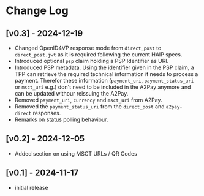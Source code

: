 # Change Log

## [v0.3] - 2024-12-19
- Changed OpenID4VP response mode from `direct_post` to `direct_post.jwt` as it is required following the current HAIP specs.
- Introduced optional `psp` claim holding a PSP Identifier as URI.
- Introduced PSP metadata. Using the identifier given in the PSP claim, a TPP can retrieve the required technical information it needs to process a payment. Therefor these information (`payment_uri`, `payment_status_uri` or `msct_uri` e.g.) don't need to be included in the A2Pay anymore and can be updated withour reissuing the A2Pay.
- Removed `payment_uri`, `currency` and `msct_uri` from A2Pay. 
- Removed the `payment_status_uri` from the `direct_post` and `a2pay-direct` responses.
- Remarks on status polling behaviour.

## [v0.2] - 2024-12-05
- Added section on using MSCT URLs / QR Codes

## [v0.1] - 2024-11-17
- initial release